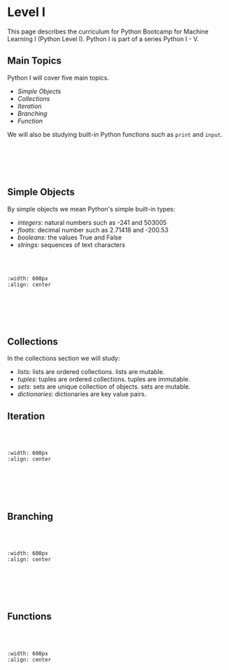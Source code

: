 # Level I

This page describes the curriculum for Python Bootcamp for Machine Learning I (Python Level I). Python I is part of a series Python I - V. 

## Main Topics

Python I will cover five main topics.

- *Simple Objects*
- *Collections*
- *Iteration*
- *Branching*
- *Function*


We will also be studying built-in Python functions such as ```print``` and ```input```.

<br/><br/><br/><br/>

## Simple Objects


By simple objects we mean Python's simple built-in types:

- *integers*: natural numbers such as -241 and 503005
- *floats*: decimal number such as 2.71418 and -200.53
- *booleans*: the values True and False
- *strings*: sequences of text characters

<br/><br/>

```{image} /images/simpleobjects.png
:width: 600px
:align: center
```
<br/><br/><br/><br/>

## Collections

In the collections section we will study:

- *lists*: lists are ordered collections. lists are mutable.
- *tuples*:  tuples are ordered collections. tuples are immutable.
- *sets*: sets are unique collection of objects. sets are mutable.
- *dictionaries*: dictionaries are key value pairs.


## Iteration


<br/><br/>

```{image} /images/iteration.png
:width: 600px
:align: center
```
<br/><br/><br/><br/>




## Branching


<br/><br/>

```{image} /images/branching.png
:width: 600px
:align: center
```
<br/><br/><br/><br/>


## Functions

<br/><br/>

```{image} /images/functions.png
:width: 600px
:align: center
```
<br/><br/><br/><br/>


